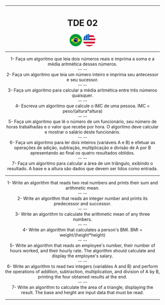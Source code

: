 
---
<div align="center">

# TDE 02
<a href="#port"><img height="40px" src="images\brasil.png"></a>
<a href="#eng"><img height="40px" src="images/eua.png"></a>

---
<div id="port" align="center">

1- Faça um algoritmo que leia dois números reais e imprima a soma e a média aritmética desses números. <br>
-- -- <br>
2- Faça um algoritmo que leia um número inteiro e imprima seu antecessor e seu sucessor. <br>
-- -- <br>
3- Faça um algoritmo para calcular a média aritmética entre três números quaisquer. <br>
-- -- <br>
4- Escreva um algoritmo que calcule o IMC de uma pessoa. IMC = peso/(altura*altura) <br>
-- -- <br>
5- Faça um algoritmo que lê o número de um funcionário, seu número de horas trabalhadas e o valor que recebe por hora. O algoritmo deve calcular e mostrar o salário deste funcionário. <br>
-- -- <br>
6- Faça um algoritmo para ler dois inteiros (variáveis A e B) e efetuar as operações de adição, subtração, multiplicação e divisão de A por B apresentando ao final os quatro resultados obtidos. <br>
-- -- <br>
7- Faça um algoritmo para calcular a área de um triângulo, exibindo o resultado. A base e a altura são dados que devem ser lidos como entrada. <br>

---
</div>
<div id="eng" align="center">

1- Write an algorithm that reads two real numbers and prints their sum and arithmetic mean. <br>
-- -- <br>
2- Write an algorithm that reads an integer number and prints its predecessor and successor. <br>
-- -- <br>
3- Write an algorithm to calculate the arithmetic mean of any three numbers. <br>
-- -- <br>
4- Write an algorithm that calculates a person's BMI. BMI = weight/(height*height) <br>
-- -- <br>
5- Write an algorithm that reads an employee's number, their number of hours worked, and their hourly rate. The algorithm should calculate and display the employee's salary. <br>
-- -- <br>
6- Write an algorithm to read two integers (variables A and B) and perform the operations of addition, subtraction, multiplication, and division of A by B, printing the four obtained results at the end. <br>
-- -- <br>
7- Write an algorithm to calculate the area of a triangle, displaying the result. The base and height are input data that must be read. <br>

---
</div>